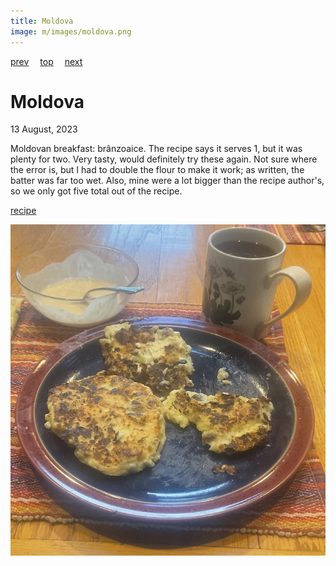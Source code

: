 ```yaml
---
title: Moldova
image: m/images/moldova.png
---
```

[prev](micronesia.md)&emsp;
[top](../index.md)&emsp;
[next](monaco.md)
# Moldova
13 August, 2023

Moldovan breakfast: bra&#770;nzoaice. The recipe says it serves 1, but
it was plenty for two. Very tasty, would definitely try these
again. Not sure where the error is, but I had to double the flour to
make it work; as written, the batter was far too wet. Also, mine were
a lot bigger than the recipe author's, so we only got five total out
of the recipe.

[recipe](https://eatlikemoldovans.com/branzoaice-moldovan-cheese-pancakes/)

![breakfast](images/moldova.jpeg)
